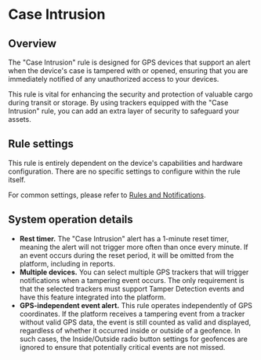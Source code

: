 # Case Intrusion

## Overview

The "Case Intrusion" rule is designed for GPS devices that support an alert when the device's case is tampered with or opened, ensuring that you are immediately notified of any unauthorized access to your devices.

This rule is vital for enhancing the security and protection of valuable cargo during transit or storage. By using trackers equipped with the "Case Intrusion" rule, you can add an extra layer of security to safeguard your assets.

## Rule settings

This rule is entirely dependent on the device's capabilities and hardware configuration. There are no specific settings to configure within the rule itself.

For common settings, please refer to [Rules and Notifications](../).

## System operation details

* **Rest timer.** The "Case Intrusion" alert has a 1-minute reset timer, meaning the alert will not trigger more often than once every minute. If an event occurs during the reset period, it will be omitted from the platform, including in reports.
* **Multiple devices.** You can select multiple GPS trackers that will trigger notifications when a tampering event occurs. The only requirement is that the selected trackers must support Tamper Detection events and have this feature integrated into the platform.
* **GPS-independent event alert.** This rule operates independently of GPS coordinates. If the platform receives a tampering event from a tracker without valid GPS data, the event is still counted as valid and displayed, regardless of whether it occurred inside or outside of a geofence. In such cases, the Inside/Outside radio button settings for geofences are ignored to ensure that potentially critical events are not missed.

